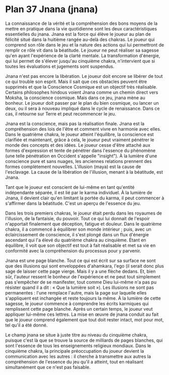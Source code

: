 # Plan 37 Jnana (jnana)

La connaissance de la vérité et la compréhension des bons moyens de la mettre en pratique dans la vie quotidienne sont les deux caractéristiques essentielles du jnana. Jnana est la force qui élève le joueur au plan de félicité situé dans la huitième rangée au-delà des chakras. Le joueur qui comprend son rôle dans le jeu et la nature des actions qui lui permettront de remplir ce rôle vit dans la béatitude. Le joueur ne peut réaliser sa sagesse qu'en ayant l'expérience de la clarté mentale. La transformation d'énergie, qui lui permet de s'élever jusqu'au cinquième chakra, n'intervient que si toutes les évaluations et jugements sont suspendus.

Jnana n'est pas encore la libération. Le joueur doit encore se libérer de tout ce qui trouble son esprit. Mais il sait que ces obstacles peuvent être supprimés et que la Conscience Cosmique est un objectif très réalisable. Certains philosophes hindous voient Jnana comme un chemin direct vers Moksha, la conscience cosmique. Mais dans ce jeu, jnana mène au bonheur. Le joueur doit passer par le plan du bien cosmique, ou lancer un deux, ou il sera à nouveau impliqué dans le cycle de renaissance. Dans ce cas, il retourne sur Terre et peut recommencer le jeu.

Jnana est la conscience, mais pas la réalisation finale. Jnana est la compréhension des lois de l'être et comment vivre en harmonie avec elles. Dans le quatrième chakra, le joueur atteint l'équilibre, la conscience est clarifiée et maintenant, grâce à cela, le joueur peut vraiment pénétrer le monde des concepts et des idées. Le joueur cesse d'être attaché aux formes d'expression et tente de pénétrer dans l'essence du phénomène (une telle pénétration en Occident s'appelle "insight"). À la lumière d'une conscience pure et sans nuages, les anciennes relations prennent des formes complètement nouvelles. L'illusion (maya) est la cause de l'esclavage. La cause de la libération de l'illusion, menant à la béatitude, est Jnana.

Tant que le joueur est conscient de lui-même en tant qu'entité indépendante séparée, il est lié par le karma individuel. À la lumière de Jnana, il devient clair qu'en limitant la portée du karma, il peut commencer à s'affirmer dans la béatitude. C'est un aperçu de l'essence du jeu.

Dans les trois premiers chakras, le joueur était perdu dans les royaumes de l'illusion, de la fantaisie, du pouvoir. Tout ce qui lui donnait de l'espoir n'apportait finalement que déception, fatigue et douleur. Dans le quatrième chakra, il a commencé à équilibrer son monde intérieur ; puis, avec un éclaircissement de conscience, il s'est plongé dans un flux d'énergie ascendant qui l'a élevé du quatrième chakra au cinquième. Étant en équilibre, il voit que son objectif est tout à fait réalisable et met sa vie en conformité avec la compréhension du processus pour y parvenir.

Jnana est une page blanche. Tout ce qui est écrit sur sa surface ne sont que des illusions qui sont enveloppées d'ahamkara, l'ego (il serait donc plus sage de laisser cette page vierge. Mais il y a une flèche dedans. Et, bien sûr, l'auteur ressent le bonheur de l'expérience et ne peut tout simplement pas s'empêcher de se manifester, tout comme Dieu lui-même n'a pas pu résister quand il a dit : « Que la lumière soit »). Les illusions ne sont pas permanentes : l'une remplace l'autre, mais la page sur laquelle elles s'appliquent est inchangée et reste toujours la même. À la lumière de cette sagesse, le joueur commence à comprendre les écrits karmiques qui remplissent cette page blanche. Après un certain temps, le joueur veut appliquer lui-même ces lettres. La mise en œuvre de jnana conduit au fait que le joueur comprend également que tout doit rester intact, mot pour mot, tel qu'il a été donné.

Le champ jnana se situe à juste titre au niveau du cinquième chakra, puisque c'est là que se trouve la source de milliards de pages blanches, qui sont l'essence de tous les enseignements religieux mondiaux. Dans le cinquième chakra, la principale préoccupation du joueur devient la communication avec les autres : il cherche à transmettre aux autres la compréhension de l'essence du jeu qu'il a atteint, tout en réalisant simultanément que ce n'est pas faisable.
